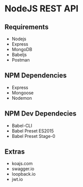 # NodeJS REST API

## Requirements
* Nodejs 
* Express
* MongoDB
* Babeljs
* Postman

## NPM Dependencies
* Express
* Mongoose
* Nodemon

## NPM Dev Dependecies
* Babel-CLI
* Babel Preset ES2015
* Babel Preset Stage-0

## Extras
* koajs.com
* swagger.io 
* loopback.io
* jwt.io


